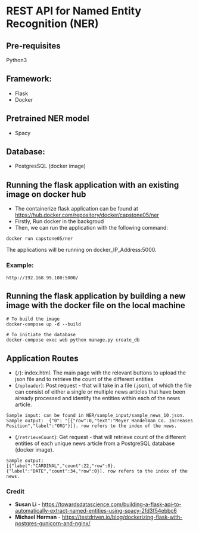 # REST API for Named Entity Recognition (NER)

## Pre-requisites
Python3

## Framework:
* Flask
* Docker

## Pretrained NER model
* Spacy 

## Database:
* PostgresSQL (docker image)

## Running the flask application with an existing image on docker hub
* The containerize flask application can be found at https://hub.docker.com/repository/docker/capstone05/ner  
* Firstly, Run docker in the backgroud
* Then, we can run the application with the following command: 
```
docker run capstone05/ner
```
The applications will be running on docker_IP_Address:5000.

### Example: 
```
http://192.168.99.100:5000/
```

## Running the flask application by building a new image with the docker file on the local machine
```
# To build the image
docker-compose up -d --build

# To initiate the database
docker-compose exec web python manage.py create_db
```

## Application Routes 

- (`/`): index.html. The main page with the relevant buttons to upload the json file and to retrieve the count of the different entities 
- (`/uploader`): Post request - that will take in a file (.json), of which the file can consist of either a single or multiple news articles that have been already processed and identify the entities within each of the news article. 
```
Sample input: can be found in NER/sample_input/sample_news_10.json. 
Sample output:  {"0": "[{"row":0,"text":"Meyer Handelman Co. Increases Position","label":"ORG"}]}. row refers to the index of the news. 
```
- (`/retrieveCount`): Get request - that will retrieve count of the different entities of each unique news article from a PostgreSQL database (docker image). 
```
Sample output:
[{"label":"CARDINAL","count":22,"row":0},{"label":"DATE","count":34,"row":0}]. row refers to the index of the news. 
```

### Credit 
* **Susan Li**  - https://towardsdatascience.com/building-a-flask-api-to-automatically-extract-named-entities-using-spacy-2fd3f54ebbc6 
* **Michael Herman** - https://testdriven.io/blog/dockerizing-flask-with-postgres-gunicorn-and-nginx/ 
